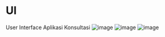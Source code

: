 # UI
User Interface Aplikasi Konsultasi
![image](https://github.com/BUDISUMINARTO/UI/assets/121757648/8fd961e0-3a83-47f6-a150-c47adcb08a93)
![image](https://github.com/BUDISUMINARTO/UI/assets/121757648/5458d8e2-d0a9-47f0-87c3-92dd69493ed7)
![image](https://github.com/BUDISUMINARTO/UI/assets/121757648/f295f715-b53f-4bbb-83cb-c5bd0aea297c)

